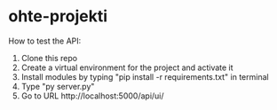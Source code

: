 ﻿# ohte-projekti

How to test the API:

1. Clone this repo
2. Create a virtual environment for the project and activate it
3. Install modules by typing "pip install -r requirements.txt" in terminal
4. Type "py server.py"
5. Go to URL http://localhost:5000/api/ui/
